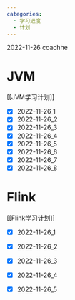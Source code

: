```yaml
---
categories:
  - 学习进度
  - 计划
---
```

2022-11-26 coachhe

# JVM

[[JVM学习计划]]

- [x] 2022-11-26\_1
- [x] 2022-11-26\_2
- [x] 2022-11-26\_3
- [x] 2022-11-26\_4
- [x] 2022-11-26\_5
- [x] 2022-11-26\_6
- [x] 2022-11-26\_7
- [x] 2022-11-26\_8

# Flink

[[Flink学习计划]]

- [x] 2022-11-26\_1
- [x] 2022-11-26\_2
- [x] 2022-11-26\_3
- [x] 2022-11-26\_4
- [x] 2022-11-26\_5

